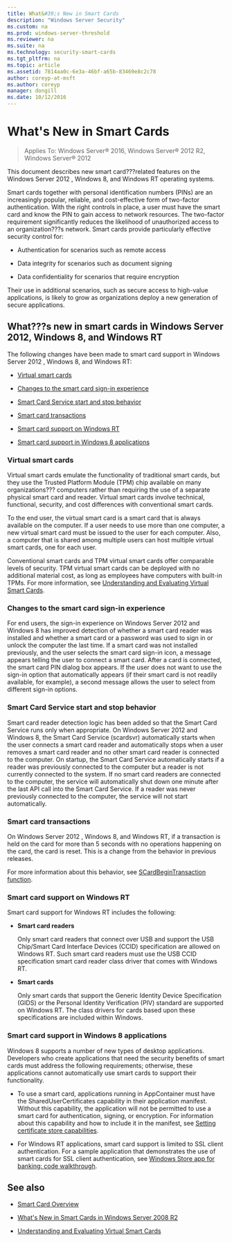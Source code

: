 ```yaml
---
title: What&#39;s New in Smart Cards
description: "Windows Server Security"
ms.custom: na
ms.prod: windows-server-threshold
ms.reviewer: na
ms.suite: na
ms.technology: security-smart-cards
ms.tgt_pltfrm: na
ms.topic: article
ms.assetid: 7814aa0c-6e3a-46bf-a65b-83469e8c2c78
author: coreyp-at-msft
ms.author: coreyp
manager: dongill
ms.date: 10/12/2016
---
```

# What&#39;s New in Smart Cards

>Applies To: Windows Server&reg; 2016, Windows Server&reg; 2012 R2, Windows Server&reg; 2012

This document describes new smart card???related features on the  Windows Server 2012 , Windows 8, and Windows RT operating systems.

Smart cards together with personal identification numbers (PINs) are an increasingly popular, reliable, and cost-effective form of two-factor authentication. With the right controls in place, a user must have the smart card and know the PIN to gain access to network resources. The two-factor requirement significantly reduces the likelihood of unauthorized access to an organization???s network. Smart cards provide particularly effective security control for:

-   Authentication for scenarios such as remote access

-   Data integrity for scenarios such as document signing

-   Data confidentiality for scenarios that require encryption

Their use in additional scenarios, such as secure access to high-value applications, is likely to grow as organizations deploy a new generation of secure applications.

## What???s new in smart cards in Windows Server 2012, Windows 8, and Windows RT
The following changes have been made to smart card support in  Windows Server 2012 , Windows 8, and Windows RT:

-   [Virtual smart cards](#BKMK_VSC)

-   [Changes to the smart card sign-in experience](#BKMK_SignIn)

-   [Smart Card Service start and stop behavior](#BKMK_StartStop)

-   [Smart card transactions](#BKMK_Trans)

-   [Smart card support on Windows RT](#BKMK_WinRTsupport)

-   [Smart card support in Windows 8 applications](#BKMK_Win8AppSupport)

### <a name="BKMK_VSC"></a>Virtual smart cards
Virtual smart cards emulate the functionality of traditional smart cards, but they use the Trusted Platform Module (TPM) chip available on many organizations??? computers rather than requiring the use of a separate physical smart card and reader. Virtual smart cards involve technical, functional, security, and cost differences with conventional smart cards.

To the end user, the virtual smart card is a smart card that is always available on the computer. If a user needs to use more than one computer, a new virtual smart card must be issued to the user for each computer. Also, a computer that is shared among multiple users can host multiple virtual smart cards, one for each user.

Conventional smart cards and TPM virtual smart cards offer comparable levels of security. TPM virtual smart cards can be deployed with no additional material cost, as long as employees have computers with built-in TPMs. For more information, see [Understanding and Evaluating Virtual Smart Cards](http://go.microsoft.com/fwlink/?LinkId=243114).

### <a name="BKMK_SignIn"></a>Changes to the smart card sign-in experience
For end users, the sign-in experience on  Windows Server 2012  and Windows 8 has improved detection of whether a smart card reader was installed and whether a smart card or a password was used to sign in or unlock the computer the last time. If a smart card was not installed previously, and the user selects the smart card sign-in icon, a message appears telling the user to connect a smart card. After a card is connected, the smart card PIN dialog box appears. If the user does not want to use the sign-in option that automatically appears (if their smart card is not readily available, for example), a second message allows the user to select from different sign-in options.

### <a name="BKMK_StartStop"></a>Smart Card Service start and stop behavior
Smart card reader detection logic has been added so that the Smart Card Service runs only when appropriate. On  Windows Server 2012  and Windows 8, the Smart Card Service (scardsvr) automatically starts when the user connects a smart card reader and automatically stops when a user removes a smart card reader and no other smart card reader is connected to the computer. On startup, the Smart Card Service automatically starts if a reader was previously connected to the computer but a reader is not currently connected to the system. If no smart card readers are connected to the computer, the service will automatically shut down one minute after the last API call into the Smart Card Service. If a reader was never previously connected to the computer, the service will not start automatically.

### <a name="BKMK_Trans"></a>Smart card transactions
On  Windows Server 2012 , Windows 8, and Windows RT, if a transaction is held on the card for more than 5 seconds with no operations happening on the card, the card is reset. This is a change from the behavior in previous releases.

For more information about this behavior, see [SCardBeginTransaction function](http://msdn.microsoft.com/library/windows/desktop/aa379469(v=vs.85).aspx).

### <a name="BKMK_WinRTsupport"></a>Smart card support on Windows RT
Smart card support for Windows RT includes the following:

-   **Smart card readers**

    Only smart card readers that connect over USB and support the USB Chip/Smart Card Interface Devices (CCID) specification are allowed on Windows RT. Such smart card readers must use the USB CCID specification smart card reader class driver that comes with Windows RT.

-   **Smart cards**

    Only smart cards that support the Generic Identity Device Specification (GIDS) or the Personal Identity Verification (PIV) standard are supported on Windows RT. The class drivers for cards based upon these specifications are included within Windows.

### <a name="BKMK_Win8AppSupport"></a>Smart card support in Windows 8 applications
Windows 8 supports a number of new types of desktop applications. Developers who create applications that need the security benefits of smart cards must address the following requirements; otherwise, these applications cannot automatically use smart cards to support their functionality.

-   To use a smart card, applications running in AppContainer must have the SharedUserCertificates capability in their application manifest. Without this capability, the application will not be permitted to use a smart card for authentication, signing, or encryption. For information about this capability and how to include it in the manifest, see [Setting certificate store capabilities](http://msdn.microsoft.com/library/windows/apps/hh465025.aspx).

-   For Windows RT applications, smart card support is limited to SSL client authentication. For a sample application that demonstrates the use of smart cards for SSL client authentication, see [Windows Store app for banking: code walkthrough](http://msdn.microsoft.com/library/windows/apps/hh464943.aspx).

## See also

-   [Smart Card Overview](smart-card-overview.md)

-   [What's New in Smart Cards in Windows Server 2008 R2](http://technet.microsoft.com/library/dd367851(v=ws.10).aspx)

-   [Understanding and Evaluating Virtual Smart Cards](http://go.microsoft.com/fwlink/?LinkId=243114)


